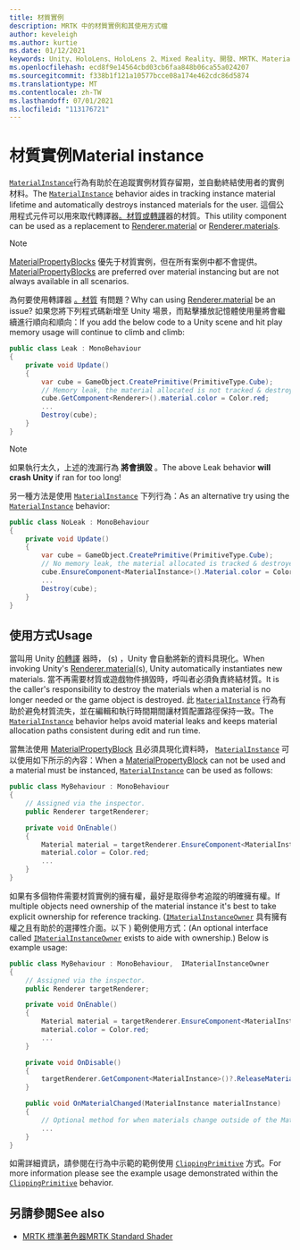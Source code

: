 ```yaml
---
title: 材質實例
description: MRTK 中的材質實例和其使用方式檔
author: keveleigh
ms.author: kurtie
ms.date: 01/12/2021
keywords: Unity、HoloLens、HoloLens 2、Mixed Reality、開發、MRTK、MaterialInstance、
ms.openlocfilehash: ecd8f9e14564cbd03cb6faa848b06ca55a024207
ms.sourcegitcommit: f338b1f121a10577bcce08a174e462cdc86d5874
ms.translationtype: MT
ms.contentlocale: zh-TW
ms.lasthandoff: 07/01/2021
ms.locfileid: "113176721"
---
```

# <a name="material-instance"></a><span data-ttu-id="1b635-104">材質實例</span><span class="sxs-lookup"><span data-stu-id="1b635-104">Material instance</span></span>

<span data-ttu-id="1b635-105">[`MaterialInstance`](xref:Microsoft.MixedReality.Toolkit.Rendering.MaterialInstance)行為有助於在追蹤實例材質存留期，並自動終結使用者的實例材料。</span><span class="sxs-lookup"><span data-stu-id="1b635-105">The [`MaterialInstance`](xref:Microsoft.MixedReality.Toolkit.Rendering.MaterialInstance) behavior aides in tracking instance material lifetime and automatically destroys instanced materials for the user.</span></span> <span data-ttu-id="1b635-106">這個公用程式元件可以用來取代轉譯器[。材質](https://docs.unity3d.com/ScriptReference/Renderer-material.html)[或轉譯](https://docs.unity3d.com/ScriptReference/Renderer-materials.html)器的材質。</span><span class="sxs-lookup"><span data-stu-id="1b635-106">This utility component can be used as a replacement to [Renderer.material](https://docs.unity3d.com/ScriptReference/Renderer-material.html) or [Renderer.materials](https://docs.unity3d.com/ScriptReference/Renderer-materials.html).</span></span>

> [!NOTE]
> <span data-ttu-id="1b635-107">[MaterialPropertyBlocks](https://docs.unity3d.com/ScriptReference/MaterialPropertyBlock.html) 優先于材質實例，但在所有案例中都不會提供。</span><span class="sxs-lookup"><span data-stu-id="1b635-107">[MaterialPropertyBlocks](https://docs.unity3d.com/ScriptReference/MaterialPropertyBlock.html) are preferred over material instancing but are not always available  in all scenarios.</span></span>

<span data-ttu-id="1b635-108">為何要使用轉譯器 [。材質](https://docs.unity3d.com/ScriptReference/Renderer-material.html) 有問題？</span><span class="sxs-lookup"><span data-stu-id="1b635-108">Why can using [Renderer.material](https://docs.unity3d.com/ScriptReference/Renderer-material.html) be an issue?</span></span> <span data-ttu-id="1b635-109">如果您將下列程式碼新增至 Unity 場景，而點擊播放記憶體使用量將會繼續進行順向和順向：</span><span class="sxs-lookup"><span data-stu-id="1b635-109">If you add the below code to a Unity scene and hit play memory usage will continue to climb and climb:</span></span>

```c#
public class Leak : MonoBehaviour
{
    private void Update()
    {
        var cube = GameObject.CreatePrimitive(PrimitiveType.Cube);
        // Memory leak, the material allocated is not tracked & destroyed.
        cube.GetComponent<Renderer>().material.color = Color.red;
        ...
        Destroy(cube);
    }
}
```

> [!NOTE]
> <span data-ttu-id="1b635-110">如果執行太久，上述的洩漏行為 **將會損毀** 。</span><span class="sxs-lookup"><span data-stu-id="1b635-110">The above Leak behavior **will crash Unity** if ran for too long!</span></span>

<span data-ttu-id="1b635-111">另一種方法是使用 [`MaterialInstance`](xref:Microsoft.MixedReality.Toolkit.Rendering.MaterialInstance) 下列行為：</span><span class="sxs-lookup"><span data-stu-id="1b635-111">As an alternative try using the [`MaterialInstance`](xref:Microsoft.MixedReality.Toolkit.Rendering.MaterialInstance) behavior:</span></span>

```c#
public class NoLeak : MonoBehaviour
{
    private void Update()
    {
        var cube = GameObject.CreatePrimitive(PrimitiveType.Cube);
        // No memory leak, the material allocated is tracked & destroyed by MaterialInstance.
        cube.EnsureComponent<MaterialInstance>().Material.color = Color.red;
        ...
        Destroy(cube);
    }
}
```

## <a name="usage"></a><span data-ttu-id="1b635-112">使用方式</span><span class="sxs-lookup"><span data-stu-id="1b635-112">Usage</span></span>

<span data-ttu-id="1b635-113">當叫用 Unity [的轉譯](https://docs.unity3d.com/ScriptReference/Renderer-material.html) 器時， (s) ，Unity 會自動將新的資料具現化。</span><span class="sxs-lookup"><span data-stu-id="1b635-113">When invoking Unity's [Renderer.material](https://docs.unity3d.com/ScriptReference/Renderer-material.html)(s), Unity automatically instantiates new materials.</span></span> <span data-ttu-id="1b635-114">當不再需要材質或遊戲物件損毀時，呼叫者必須負責終結材質。</span><span class="sxs-lookup"><span data-stu-id="1b635-114">It is the caller's responsibility to destroy the materials when a material is no longer needed or the game object is destroyed.</span></span> <span data-ttu-id="1b635-115">此 [`MaterialInstance`](xref:Microsoft.MixedReality.Toolkit.Rendering.MaterialInstance) 行為有助於避免材質流失，並在編輯和執行時間期間讓材質配置路徑保持一致。</span><span class="sxs-lookup"><span data-stu-id="1b635-115">The [`MaterialInstance`](xref:Microsoft.MixedReality.Toolkit.Rendering.MaterialInstance) behavior helps avoid material leaks and keeps material allocation paths consistent during edit and run time.</span></span>

<span data-ttu-id="1b635-116">當無法使用 [MaterialPropertyBlock](https://docs.unity3d.com/ScriptReference/MaterialPropertyBlock.html) 且必須具現化資料時， [`MaterialInstance`](xref:Microsoft.MixedReality.Toolkit.Rendering.MaterialInstance) 可以使用如下所示的內容：</span><span class="sxs-lookup"><span data-stu-id="1b635-116">When a [MaterialPropertyBlock](https://docs.unity3d.com/ScriptReference/MaterialPropertyBlock.html) can not be used and a material must be instanced, [`MaterialInstance`](xref:Microsoft.MixedReality.Toolkit.Rendering.MaterialInstance) can be used as follows:</span></span>

```c#
public class MyBehaviour : MonoBehaviour
{
    // Assigned via the inspector.
    public Renderer targetRenderer;

    private void OnEnable()
    {
        Material material = targetRenderer.EnsureComponent<MaterialInstance>().Material;
        material.color = Color.red;
        ...
    }
}
```

<span data-ttu-id="1b635-117">如果有多個物件需要材質實例的擁有權，最好是取得參考追蹤的明確擁有權。</span><span class="sxs-lookup"><span data-stu-id="1b635-117">If multiple objects need ownership of the material instance it's best to take explicit ownership for reference tracking.</span></span> <span data-ttu-id="1b635-118"> ([`IMaterialInstanceOwner`](xref:Microsoft.MixedReality.Toolkit.Rendering.IMaterialInstanceOwner) 具有擁有權之且有助於的選擇性介面。以下 ) 範例使用方式：</span><span class="sxs-lookup"><span data-stu-id="1b635-118">(An optional interface called [`IMaterialInstanceOwner`](xref:Microsoft.MixedReality.Toolkit.Rendering.IMaterialInstanceOwner) exists to aide with ownership.) Below is example usage:</span></span>

```c#
public class MyBehaviour : MonoBehaviour,  IMaterialInstanceOwner
{
    // Assigned via the inspector.
    public Renderer targetRenderer;

    private void OnEnable()
    {
        Material material = targetRenderer.EnsureComponent<MaterialInstance>().AcquireMaterial(this);
        material.color = Color.red;
        ...
    }

    private void OnDisable()
    {
        targetRenderer.GetComponent<MaterialInstance>()?.ReleaseMaterial(this)
    }

    public void OnMaterialChanged(MaterialInstance materialInstance)
    {
        // Optional method for when materials change outside of the MaterialInstance.
        ...
    }
}
```

<span data-ttu-id="1b635-119">如需詳細資訊，請參閱在行為中示範的範例使用 [`ClippingPrimitive`](xref:Microsoft.MixedReality.Toolkit.Utilities.ClippingPrimitive) 方式。</span><span class="sxs-lookup"><span data-stu-id="1b635-119">For more information please see the example usage demonstrated within the [`ClippingPrimitive`](xref:Microsoft.MixedReality.Toolkit.Utilities.ClippingPrimitive) behavior.</span></span>

## <a name="see-also"></a><span data-ttu-id="1b635-120">另請參閱</span><span class="sxs-lookup"><span data-stu-id="1b635-120">See also</span></span>

* [<span data-ttu-id="1b635-121">MRTK 標準著色器</span><span class="sxs-lookup"><span data-stu-id="1b635-121">MRTK Standard Shader</span></span>](mrtk-standard-shader.md)
